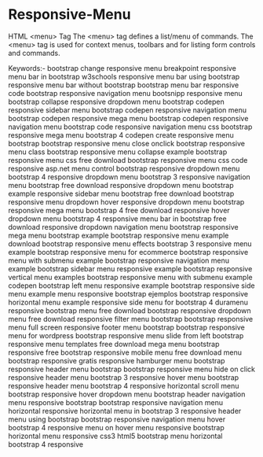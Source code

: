# Responsive-Menu
HTML &lt;menu> Tag The &lt;menu> tag defines a list/menu of commands. The &lt;menu> tag is used for context menus, toolbars and for listing form controls and commands.

Keywords:-
bootstrap change responsive menu breakpoint
responsive menu bar in bootstrap w3schools
responsive menu bar using bootstrap
responsive menu bar without bootstrap
bootstrap menu bar responsive code
bootstrap responsive navigation menu bootsnipp
responsive menu bootstrap collapse
responsive dropdown menu bootstrap codepen
responsive sidebar menu bootstrap codepen
responsive navigation menu bootstrap codepen
responsive mega menu bootstrap codepen
responsive navigation menu bootstrap code
responsive navigation menu css bootstrap
responsive mega menu bootstrap 4 codepen
create responsive menu bootstrap
bootstrap responsive menu close onclick
bootstrap responsive menu class
bootstrap responsive menu collapse example
bootstrap responsive menu css free download
bootstrap responsive menu css code
responsive asp.net menu control bootstrap
responsive dropdown menu bootstrap 4
responsive dropdown menu bootstrap 3
responsive navigation menu bootstrap free download
responsive dropdown menu bootstrap example
responsive sidebar menu bootstrap free download
bootstrap responsive menu dropdown hover
responsive dropdown menu bootstrap
responsive mega menu bootstrap 4 free download
responsive hover dropdown menu bootstrap 4
responsive menu bar in bootstrap free download
responsive dropdown navigation menu bootstrap
responsive mega menu bootstrap example
bootstrap responsive menu example download
bootstrap responsive menu effects
bootstrap 3 responsive menu example
bootstrap responsive menu for ecommerce
bootstrap responsive menu with submenu example
bootstrap responsive navigation menu example
bootstrap sidebar menu responsive example
bootstrap responsive vertical menu examples
bootstrap responsive menu with submenu example codepen
bootstrap left menu responsive example
bootstrap responsive side menu example
menu responsive bootstrap ejemplos
bootstrap responsive horizontal menu example
responsive side menu for bootstrap 4
duramenu responsive bootstrap menu free download
bootstrap responsive dropdown menu free download
responsive filter menu bootstrap
bootstrap responsive menu full screen
responsive footer menu bootstrap
bootstrap responsive menu for wordpress
bootstrap responsive menu slide from left
bootstrap responsive menu templates free download
mega menu bootstrap responsive free
bootstrap responsive mobile menu free download
menu bootstrap responsive gratis
responsive hamburger menu bootstrap
responsive header menu bootstrap
bootstrap responsive menu hide on click
responsive header menu bootstrap 3
responsive hover menu bootstrap
responsive header menu bootstrap 4
responsive horizontal scroll menu bootstrap
responsive hover dropdown menu bootstrap
header navigation menu responsive bootstrap
bootstrap responsive navigation menu horizontal
responsive horizontal menu in bootstrap 3
responsive header menu using bootstrap
bootstrap responsive navigation menu hover
bootstrap 4 responsive menu on hover
menu responsive bootstrap horizontal
menu responsive css3 html5 bootstrap
menu horizontal bootstrap 4 responsive


